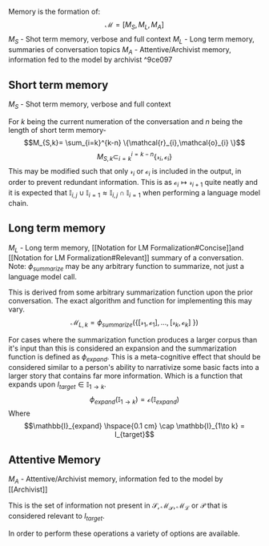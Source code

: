 
Memory is the formation of:
$$\mathcal{M}=[M_{S},M_{L},M_{A}]$$ $M_{S}$ - Shot term memory, verbose and full context
$M_{L}$ - Long term memory, summaries of conversation topics
$M_{A}$ - Attentive/Archivist memory, information fed to the model by archivist ^9ce097


## Short term memory
$M_{S}$ - Shot term memory, verbose and full context

For $k$ being the current numeration of the conversation and $n$ being the length of short term memory- 
$$M_{S,k}= \sum_{i=k}^{k-n} \{\mathcal{r}_{i},\mathcal{o}_{i} \}$$
$$M_{S,k} \subset_{i=k}^{i=k-n} \{\mathcal{r}_{i},\mathcal{o}_{i} \}$$
This may be modified such that only $\mathcal{r}_{i}$ or $\mathcal{o}_{i}$ is included in the output, in order to prevent redundant information. This is as $\mathcal{o}_{i} \mapsto \mathcal{r}_{i+1}$ quite neatly and it is expected that $\mathbb{I}_{i,j} \cup \mathbb{I}_{i=1} \approx \mathbb{I}_{i,j} \cap \mathbb{I}_{i=1}$ when performing a language model chain.

## Long term memory
$M_{L}$ - Long term memory, [[Notation for LM Formalization#Concise]]and [[Notation for LM Formalization#Relevant]] summary of a conversation.
Note: $\phi_{summarize}$ may be any arbitrary function to summarize, not just a language model call.

This is derived from some arbitrary summarization function upon the prior conversation. The exact algorithm and function for implementing this may vary. 
$$\mathcal{M}_{L,k}= \phi_{summarize}(\{[\mathcal{r}_{1},\mathcal{o}_{1}],\dots,[\mathcal{r}_{k}, \mathcal{o}_{k} ] \  \})$$

For cases where the summarization function produces a larger corpus than it's input than this is considered an expansion and the summarization function is defined as $\phi_{expand}$. This is a meta-cognitive effect that should be considered similar to a person's ability to narrativize some basic facts into a larger story that contains far more information. Which is a function that expands upon $I_{target} \in \mathbb{I}_{1\to k}$. 
$$\phi_{expand}(\mathbb{I}_{1\to k})=\mathcal{o}(\mathbb{I}_{expand})$$
Where
$$\mathbb{I}_{expand} \hspace{0.1 cm} \cap \mathbb{I}_{1\to k} = I_{target}$$


## Attentive Memory
$M_{A}$ - Attentive/Archivist memory, information fed to the model by [[Archivist]]

This is the set of information not present in  $\mathcal{S,M_{S},M_{L}}$ or $\mathcal{P}$ that is considered relevant to $I_{target}$.


In order to perform these operations a variety of options are available.